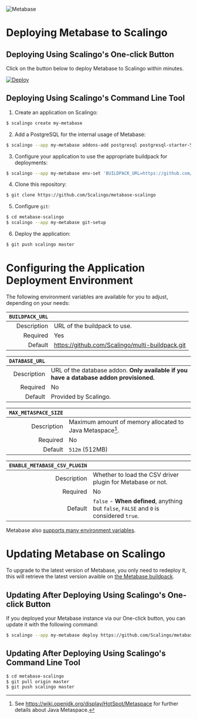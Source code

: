 ![Metabase](metabase.png)

# Deploying Metabase to Scalingo

## Deploying Using Scalingo's One-click Button

Click on the button below to deploy Metabase to Scalingo within minutes.

[![Deploy](https://cdn.scalingo.com/deploy/button.svg)](https://my.scalingo.com/deploy?source=https://github.com/Scalingo/metabase-scalingo#master)

## Deploying Using Scalingo's Command Line Tool

1. Create an application on Scalingo:

```bash
$ scalingo create my-metabase
```

2. Add a PostgreSQL for the internal usage of Metabase:

```bash
$ scalingo --app my-metabase addons-add postgresql postgresql-starter-512
```

3. Configure your application to use the appropriate buildpack for deployments:

```bash
$ scalingo --app my-metabase env-set 'BUILDPACK_URL=https://github.com/Scalingo/multi-buildpack'
```

4. Clone this repository:

```bash
$ git clone https://github.com/Scalingo/metabase-scalingo
```

5. Configure `git`:

```bash
$ cd metabase-scalingo
$ scalingo --app my-metabase git-setup
```

6. Deploy the application:

```bash
$ git push scalingo master
```

# Configuring the Application Deployment Environment

The following environment variables are available for you to adjust, depending
on your needs:

| `BUILDPACK_URL` |                                                 |
| --------------: | ----------------------------------------------- |
| Description     | URL of the buildpack to use.                    |
| Required        | Yes                                             |
| Default         | https://github.com/Scalingo/multi-buildpack.git |

| `DATABASE_URL` |                                                                                         |
| -------------: | --------------------------------------------------------------------------------------- |
| Description    | URL of the database addon. **Only available if you have a database addon provisioned.** |
| Required       | No                                                                                      |
| Default        | Provided by Scalingo.                                                                   |

| `MAX_METASPACE_SIZE` |                                                           |
| -------------------: | --------------------------------------------------------- |
| Description          | Maximum amount of memory allocated to Java Metaspace[^1]. |
| Required             | No                                                        |
| Default              | `512m` (512MB)                                            |

| `ENABLE_METABASE_CSV_PLUGIN` |                                                                                         |
| ---------------------------: | --------------------------------------------------------------------------------------- |
| Description                  | Whether to load the CSV driver plugin for Metabase or not.                              |
| Required                     | No                                                                                      |
| Default                      | `false` - **When defined**, anything but `false`, `FALSE` and `0` is considered `true`. |

Metabase also [supports many environment variables](https://www.metabase.com/docs/latest/operations-guide/environment-variables.html).

[^1]: See https://wiki.openjdk.org/display/HotSpot/Metaspace for further details about Java Metaspace.

# Updating Metabase on Scalingo

To upgrade to the latest version of Metabase, you only need to redeploy it,
this will retrieve the latest version avaible on [the Metabase buildpack](https://github.com/metabase/metabase-buildpack).

## Updating After Deploying Using Scalingo's One-click Button

If you deployed your Metabase instance via our One-click button, you can update
it with the following command:

```bash
$ scalingo --app my-metabase deploy https://github.com/Scalingo/metabase-scalingo/archive/refs/heads/master.tar.gz
```

## Updating After Deploying Using Scalingo's Command Line Tool

```bash
$ cd metabase-scalingo
$ git pull origin master
$ git push scalingo master
```
